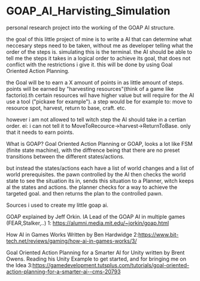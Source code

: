 # GOAP_AI_Harvisting_Simulation
personal research project into the working of the GOAP AI structure.

the goal of this little project of mine is to write a AI that can determine what neccesary steps need to be taken,
without me as developer telling what the order of the steps is. simulating this is the terminal. 
the AI should be able to tell me the steps it takes in a logical order to achieve its goal, that does not conflict with the restrictions i give it.
this will be done by using Goal Oriented Action Planning.

the Goal will be to earn a X amount of points in as little amount of steps.
points will be earned by "harvesting resources"(think of a game like factorio).th
certain resources wil have higher value but will require for the AI use a tool ("pickaxe for example").
a step would be for example to: move to resource spot, harvest, return to base, craft. etc.

however i am not allowed to tell witch step the AI should take in a certian order.
ei: i can not tell it to MoveToRecource->harvest->ReturnToBase.
only that it needs to earn points.


What is GOAP?
Goal Oriented Action Planning or GOAP, 
looks a lot like FSM (finite state machine), 
with the diffrence being that there are no preset transitions between the different states/actions.

but instead the states/actions each have a list of world changes and a list of world prerequisites.
the pawn controlled by the AI then checks the world state to see the situation its in, 
sends this situation to a Planner, witch keeps al the states and actions.
the planner  checks for a way to achieve the targeted goal. and then returns the plan to the controlled pawn.


Sources i used to create my little goap ai.

GOAP explained by Jeff Orkin. IA Lead of the GOAP AI in multiple games (FEAR,Stalker,..)
1: https://alumni.media.mit.edu/~jorkin/goap.html

How AI in Games Works Written by Ben Hardwidge
2:https://www.bit-tech.net/reviews/gaming/how-ai-in-games-works/3/

Goal Oriented Action Planning for a Smarter AI for Unity written by Brent Owens.
Reading his Unity Example to get started, and for bringing me on the Idea
3:https://gamedevelopment.tutsplus.com/tutorials/goal-oriented-action-planning-for-a-smarter-ai--cms-20793
